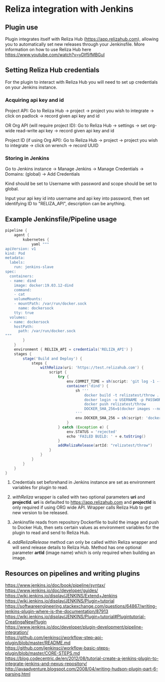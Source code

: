 # Reliza integration with Jenkins

## Plugin use

Plugin integrates itself with Reliza Hub (https://app.relizahub.com), allowing you to automatically set new releases through your Jenkinsfile. More information on how to use Reliza Hub here https://www.youtube.com/watch?v=yDlf5fMBGuI

## Setting Reliza Hub credentials

For the plugin to interact with Reliza Hub you will need to set up credentials on your Jenkins instance.

### Acquiring api key and id

Project API: Go to Reliza Hub -> project -> project you wish to integrate -> click on padlock -> record given api key and id

OR Org API (will require project ID): Go to Reliza Hub -> settings -> set org-wide read-write api key -> record given api key and id

Project ID (if using Org API): Go to Reliza Hub -> project -> project you wish to integrate -> click on wrench -> record UUID

### Storing in Jenkins

Go to Jenkins instance -> Manage Jenkins -> Manage Credentials -> Domains: (global) -> Add Credentials

Kind should be set to Username with password and scope should be set to global.

Input your api key id into username and api key into password, then set identifying ID to "RELIZA_API", description can be anything.

## Example Jenkinsfile/Pipeline usage

```groovy
pipeline {
    agent {
        kubernetes {
            yaml """
apiVersion: v1
kind: Pod
metadata:
  labels:
    run: jenkins-slave
spec:
  containers:
  - name: dind
    image: docker:19.03.12-dind
    command:
    - cat
    volumeMounts:
    - mountPath: /var/run/docker.sock
      name: dockersock
    tty: true
  volumes:
  - name: dockersock
    hostPath:
      path: /var/run/docker.sock
"""
        }
    }
    environment { RELIZA_API = credentials('RELIZA_API') }
    stages {
        stage('Build and Deploy') {
            steps {
                withReliza(uri: 'https://test.relizahub.com') {
                    script {
                        try {
                            env.COMMIT_TIME = sh(script: 'git log -1 --date=iso-strict --pretty="%ad"', returnStdout: true).trim()
                            container('dind') {
                                sh '''
                                    docker build -t relizatest/throw .
                                    docker login -u USERNAME -p PASSWORD
                                    docker push relizatest/throw
                                    DOCKER_SHA_256=$(docker images --no-trunc --quiet relizatest/throw:latest)
                                '''
                                env.DOCKER_SHA_256 = sh(script: 'docker images --no-trunc --quiet relizatest/throw:latest', returnStdout: true)
                            }
                        } catch (Exception e) {
                            env.STATUS = 'rejected'
                            echo 'FAILED BUILD: ' + e.toString()
                        }
                        addRelizaRelease(artId: "relizatest/throw")
                    }
                }
            }
        }
    }
}
```

1. Credentials set beforehand in Jenkins instance are set as environment variables for plugin to read.

2. *withReliza* wrapper is called with two optional parameters **uri** and **projectId**. **uri** is defaulted to https://app.relizahub.com and **projectId** is only required if using ORG wide API. Wrapper calls Reliza Hub to get new version to be released.

3. Jenkinsfile reads from repository Dockerfile to build the image and push to Docker Hub, then sets certain values as environment variables for the plugin to read and send to Reliza Hub.

4. *addRelizaRelease* method can only be called within Reliza wrapper and will send release details to Reliza Hub. Method has one optional parameter **artId** (image name) which is only required when building an image.

## Resources on pipelines and writing plugins
https://www.jenkins.io/doc/book/pipeline/syntax/  
https://www.jenkins.io/doc/developer/guides/  
https://wiki.jenkins.io/display/JENKINS/Extend+Jenkins  
https://wiki.jenkins.io/display/JENKINS/Plugin+tutorial  
https://softwareengineering.stackexchange.com/questions/64867/writing-jenkins-plugin-where-is-the-documentation/87913  
https://wiki.jenkins.io/display/JENKINS/Plugin+tutorial#Plugintutorial-CreatingaNewPlugin  
https://www.jenkins.io/doc/developer/plugin-development/pipeline-integration/  
https://github.com/jenkinsci/workflow-step-api-plugin/blob/master/README.md  
https://github.com/jenkinsci/workflow-basic-steps-plugin/blob/master/CORE-STEPS.md  
https://blog.codecentric.de/en/2012/08/tutorial-create-a-jenkins-plugin-to-integrate-jenkins-and-nexus-repository/  
http://javaadventure.blogspot.com/2008/04/writing-hudson-plugin-part-6-parsing.html  
